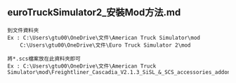 euroTruckSimulator2_安裝Mod方法.md
---
	到文件資料夾
	Ex : C:\Users\gtu00\OneDrive\文件\American Truck Simulator\mod
		C:\Users\gtu00\OneDrive\文件\Euro Truck Simulator 2\mod

	將*.scs檔案放在此資料夾即可
	Ex : C:\Users\gtu00\OneDrive\文件\American Truck Simulator\mod\Freightliner_Cascadia_V2.1.3_SiSL_&_SCS_accessories_addon.scs

